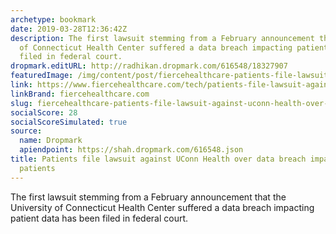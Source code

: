 ```yaml
---
archetype: bookmark
date: 2019-03-28T12:36:42Z
description: The first lawsuit stemming from a February announcement that the University
  of Connecticut Health Center suffered a data breach impacting patient data has been
  filed in federal court.
dropmark.editURL: http://radhikan.dropmark.com/616548/18327907
featuredImage: /img/content/post/fiercehealthcare-patients-file-lawsuit-against-uconn-health-over-data-breach-impacting-300k-patients.jpg
link: https://www.fiercehealthcare.com/tech/patients-file-lawsuit-against-uconn-health-over-data-breach-impacting-300k-patients
linkBrand: fiercehealthcare.com
slug: fiercehealthcare-patients-file-lawsuit-against-uconn-health-over-data-breach-impacting-300k-patients
socialScore: 28
socialScoreSimulated: true
source:
  name: Dropmark
  apiendpoint: https://shah.dropmark.com/616548.json
title: Patients file lawsuit against UConn Health over data breach impacting 300K
  patients
---
```

The first lawsuit stemming from a February announcement that the University of Connecticut Health Center suffered a data breach impacting patient data has been filed in federal court.
